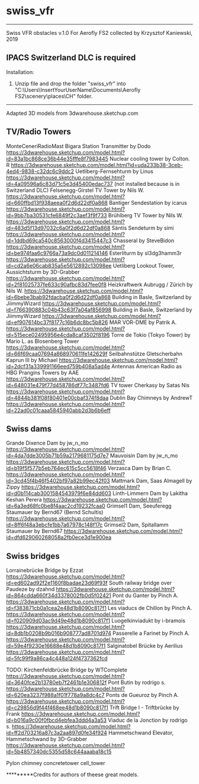 # swiss_vfr

-------------------------------------

Swiss VFR obstacles v.1.0
For Aerofly FS2 collected by Krzysztof Kaniewski, 2019

IPACS Switzerland DLC is required
-------------------------------------

Installation:

1.  Unzip file and drop the folder "swiss_vfr" 
    into "C:\Users\InsertYourUserName\Documents\Aerofly FS2\scenery\places\CH" folder.

-------------------------------------	

Adapted 3D models from 3dwarehouse.sketchup.com

TV/Radio Towers
---------------
MonteCeneriRadioMast Bigara Station Transmitter by Dodo https://3dwarehouse.sketchup.com/model.html?id=83a1bc868ce36b44e35fffe8f7983445
Nuclear cooling tower by Colton. R https://3dwarehouse.sketchup.com/model.html?id=uda233b38-3ceb-4ed4-9838-c32dc6c9ddc2
Uetliberg-Fernsehturm by Linus https://3dwarehouse.sketchup.com/model.html?id=4a09596a6c83d71c5e3d45400edac737 (not installed because is in Switzerland DLC)
Felsenegg-Girstel TV Tower by Nils W. https://3dwarehouse.sketchup.com/model.html?id=660ffbd13f938aeea0f2d6d22df0a868
Bantiger Sendestation by icarus https://3dwarehouse.sketchup.com/model.html?id=9bb7ba30531cfe6849f2c3aef3f9f733
Brühlberg TV Tower by Nils W. https://3dwarehouse.sketchup.com/model.html?id=483d5f13d97032c6a0f2d6d22df0a868
Säntis Sendeturm by simi https://3dwarehouse.sketchup.com/model.html?id=1ddbd69ca540c8563000f4d3415447c3
Chasseral by SteveBidon https://3dwarehouse.sketchup.com/model.html?id=be974faa6c9766a73a9dc0d011214146
Esterliturm by sl3dg3hamm3r https://3dwarehouse.sketchup.com/model.html?id=cd2a6e06cab835a5e5612892c13098ee
Uetliberg Lookout Tower, Aussichtsturm by 3D-Grabber https://3dwarehouse.sketchup.com/model.html?id=2f81025737fe633c90afbc83d7fee0f8
Heizkraftwerk Aubrugg / Zürich by Nils W. https://3dwarehouse.sketchup.com/model.html?id=6bebe3bab92fdacba0f2d6d22df0a868
Building in Basle, Switzerland by JiimmyWizard https://3dwarehouse.sketchup.com/model.html?id=f766390883c04b43c63f7a04af856998
Building in Basle, Switzerland by JiimmyWizard https://3dwarehouse.sketchup.com/model.html?id=ef907614bc37f8177c16b6dc8bc5b826
MAR VOR-DME by Patrik A. https://3dwarehouse.sketchup.com/model.html?id=515ece02495956e4cda8caf3502f8196
Torre de Tokio (Tokyo Tower) by Mario L. as Blosenberg Tower https://3dwarehouse.sketchup.com/model.html?id=66f69caa07694a868970611fe142629f
Seilbahnstütze Gletscherbahn Kaprun III by Michael https://3dwarehouse.sketchup.com/model.html?id=2dcf31a339991166eed759b408a5ad4e
Antennas American Radio as HBG Prangins Towers by AAE https://3dwarehouse.sketchup.com/model.html?id=648031e479f77d458786df77c3487fd6
TV tower Cherkasy by Satas Nis https://3dwarehouse.sketchup.com/model.html?id=4844b381f08f80401e00cbaf374f8daa
Dublin Bay Chimneys by AndrewT https://3dwarehouse.sketchup.com/model.html?id=22ad0c01caaa5845940abb2d3b6b6eff

Swiss dams
----------
Grande Dixence Dam by jw_n_mo https://3dwarehouse.sketchup.com/model.html?id=4da7dde3005b71b59a2179681175d7e7
Mauvoisin Dam by jw_n_mo https://3dwarehouse.sketchup.com/model.html?id=b19f5f577b5eb764ec615c5cc5618f46
Verzasca Dam by Brian C. https://3dwarehouse.sketchup.com/model.html?id=3cd45f4b46f5402bf97a82b99ec42f03
Mattmark Dam, Saas Almagell by Zippy https://3dwarehouse.sketchup.com/model.html?id=d0b114cab3001584543979f6e84dd603
Linth-Limmern Dam by Lakitha Keshan Perera https://3dwarehouse.sketchup.com/model.html?id=6a3ed68fc0be8f4aac2cd19232fcaa0
Grimsel1 Dam, Seeuferegg Staumauer by Bernd67 (Bernd Schultis) https://3dwarehouse.sketchup.com/model.html?id=8ff6f48a3ebcfe1bb7a67978c148f17c
Grimsel2 Dam, Spitallamm Staumauer by Bernd67 https://3dwarehouse.sketchup.com/model.html?id=dfd629060268058a2fb0ece3d1e900ea

Swiss bridges
-------------
Lorrainebrücke Bridge by Ezzat https://3dwarehouse.sketchup.com/model.html?id=ed602ad92f2e1160f8badae23d69f93f
South railway bridge over Paudeze by dzahnd https://3dwarehouse.sketchup.com/model.html?id=864cdda660f34d3378002fb0d5f02421
Pont du Ganter by Pinch A. https://3dwarehouse.sketchup.com/model.html?id=f383871cb0a1cea2e48d1b8090c817f1
Les viaducs de Chillon by Pinch A. https://3dwarehouse.sketchup.com/model.html?id=f020909d03ac9d49e48d1b8090c817f1
Luogelkinviadukt by i-bramois https://3dwarehouse.sketchup.com/model.html?id=8db1b0208b9b016b908777ad8701d974
Passerelle a Farinet by Pinch A. https://3dwarehouse.sketchup.com/model.html?id=59e4f9230e16688e48d1b8090c817f1
Salginatobel Brücke by Aerilius https://3dwarehouse.sketchup.com/model.html?id=5fc99f9a86ca4c448a124f4737362fcd

TODO:
Kirchenfeldbrücke Bridge by WTComplete  https://3dwarehouse.sketchup.com/model.html?id=3640fce2b13780eb7f2461b1e306812f
Pont Butin by rodrigo s. https://3dwarehouse.sketchup.com/model.html?id=620ea3237f988a1f01f778a9a8dc4c7
Ponts de Gueuroz by Pinch A. https://3dwarehouse.sketchup.com/model.html?id=c29856d9f44f468ee48d1b8090c817f1
Trift Bridge I - Triftbrücke by Frank https://3dwarehouse.sketchup.com/model.html?id=b016a9c00f0fbcd4ebfea3ddd4a3a53
Viaduc de la Jonction by rodrigo s. https://3dwarehouse.sketchup.com/model.html?id=ff2d703216a87c3a2aa897d0fe34f924
Hammetschwand Elevator, Hammetschwand by 3D-Grabber https://3dwarehouse.sketchup.com/model.html?id=5b4857340dc5355d58c644aaaba18c15

Pylon
chimney
concretetower
cell_tower

*********Credits for authors of theese great models.
